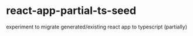 # react-app-partial-ts-seed
experiment to migrate generated/existing react app to typescript (partially)
